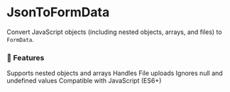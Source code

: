 # JsonToFormData
Convert JavaScript objects (including nested objects, arrays, and files) to `FormData`.

### :rocket: Features
Supports nested objects and arrays
Handles File uploads
Ignores null and undefined values
Compatible with JavaScript (ES6+)